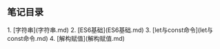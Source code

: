 <h2>笔记目录</h2>
1. [字符串](字符串.md)
2. [ES6基础](ES6基础.md)
3. [let与const命令](let与const命令.md)
4. [解构赋值](解构赋值.md)
